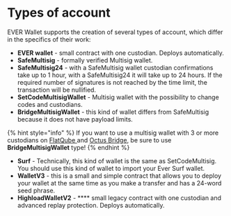 # Types of account

EVER Wallet supports the creation of several types of account, which differ in the specifics of their work:

* **EVER wallet** - small contract with one custodian. Deploys automatically.
* **SafeMultisig** - formally verified Multisig wallet.&#x20;
* **SafeMultisig24** - with a SafeMultisig wallet custodian confirmations take up to 1 hour, with a SafeMultisig24 it will take up to 24 hours. If the required number of signatures is not reached by the time limit, the transaction will be nullified.
* **SetCodeMultisigWallet** - Multisig wallet with the possibility to change codes and custodians.&#x20;
* **BridgeMultisigWallet** - this kind of wallet differs from SafeMultisig because it does not have payload limits.&#x20;

{% hint style="info" %}
If you want to use a multisig wallet with 3 or more custodians on [FlatQube ](broken-reference)and [Octus Bridge](https://docs.octusbridge.io/), be sure to use **BridgeMultisigWallet** type!
{% endhint %}

* **Surf** - Technically, this kind of wallet is the same as SetCodeMultisig. You should use this kind of wallet to import your Ever Surf wallet.&#x20;
* **WalletV3** - this is a small and simple contract that allows you to deploy your wallet at the same time as you make a transfer and has a 24-word seed phrase.
* **HighloadWalletV2** - **** small legacy contract with one custodian and advanced replay protection. Deploys automatically.
